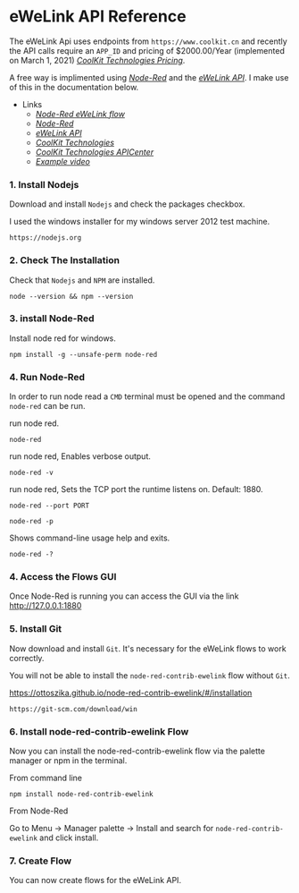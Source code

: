 # eWeLink API Reference

The eWeLink Api uses endpoints from `https://www.coolkit.cn` and recently the API calls require an `APP_ID`
and pricing of $2000.00/Year (implemented on March 1, 2021) *[CoolKit Technologies Pricing](https://github.com/CoolKit-Technologies/eWeLink-API/blob/main/en/Pricing.md)*.

A free way is implimented using *[Node-Red](https://nodered.org)* and the *[eWeLink API](https://ewelink-api.vercel.app/docs/introduction)*. I make use of this in the documentation below.

- Links
    - *[Node-Red eWeLink flow](https://flows.nodered.org/node/node-red-contrib-ewelink)*
    - *[Node-Red](https://nodered.org)*
    - *[eWeLink API](https://ewelink-api.vercel.app/docs/introduction)*
    - *[CoolKit Technologies](https://github.com/CoolKit-Technologies)*
    - *[CoolKit Technologies APICenter](https://github.com/CoolKit-Technologies/apiDocs/blob/master/en/APICenter.md)*
    - *[Example video](https://www.youtube.com/watch?v=DbBqa-rq31g)*


### 1. Install Nodejs

Download and install `Nodejs` and check the packages checkbox.

I used the windows installer for my windows server 2012 test machine.

```
https://nodejs.org
```

### 2. Check The Installation

Check that `Nodejs` and `NPM` are installed.

```
node --version && npm --version
```

### 3. install Node-Red

Install node red for windows.

```
npm install -g --unsafe-perm node-red
```

### 4. Run Node-Red

In order to run node read a `CMD` terminal must be opened and the command `node-red` can be run.

run node red.
```
node-red
```

run node red, Enables verbose output.
```
node-red -v
```

run node red, Sets the TCP port the runtime listens on. Default: 1880.
```
node-red --port PORT
```

```
node-red -p
```

Shows command-line usage help and exits.
```
node-red -?
```

### 4. Access the Flows GUI

Once Node-Red is running you can access the GUI via the link http://127.0.0.1:1880

### 5. Install Git

Now download and install `Git`. It's necessary for the eWeLink flows to work correctly.

You will not be able to install the `node-red-contrib-ewelink` flow without `Git`.

https://ottoszika.github.io/node-red-contrib-ewelink/#/installation

```
https://git-scm.com/download/win
```

### 6. Install node-red-contrib-ewelink Flow

Now you can install the node-red-contrib-ewelink flow via the palette manager or npm in the terminal.

From command line

```
npm install node-red-contrib-ewelink
```

From Node-Red

Go to Menu → Manager palette → Install and search for `node-red-contrib-ewelink` and click install.

### 7. Create Flow

You can now create flows for the eWeLink API.

